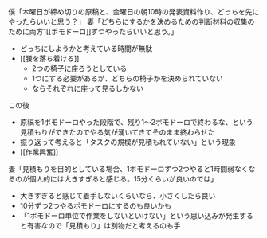
僕「木曜日が締め切りの原稿と、金曜日の朝10時の発表資料作り、どっちを先にやったらいいと思う？」
妻「どちらにするかを決めるための判断材料の収集のために両方1[[ポモドーロ]]ずつやったらいいと思う。」

- どっちにしようかと考えている時間が無駄
- [[腰を落ち着ける]]
    - 2つの椅子に座ろうとしている
    - 1つにする必要があるが、どちらの椅子かを決められていない
    - ならそれぞれに座って見るしかない

この後
- 原稿を1ポモドーロやった段階で、残り1〜2ポモドーロで終わるな、という見積もりができたのでやる気が湧いてきてそのまま終わらせた
- 振り返って考えると「タスクの規模が見積もれていない」という現象
- [[作業興奮]]

妻「見積もりを目的としている場合、1ポモドーロずつ2つやると1時間弱なくなるのが個人的には大きすぎると感じる。15分くらいが良いのでは」
- 大きすぎると感じて着手しないくらいなら、小さくしたら良い
- 10分ずつ2つやるポモドーロにするのも良いかも
- 「1ポモドーロ単位で作業をしないといけない」という思い込みが発生すると有害なので「見積もり」は別物だと考えるのも手
